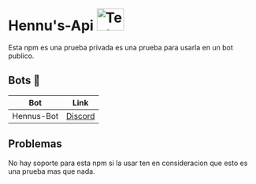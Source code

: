 # Hennu's-Api <img src="https://cdn.discordapp.com/attachments/1123979210151698513/1123979701589901382/logohennus-512.png" alt="Texto alternativo" width="55" height="45">

Esta npm es una prueba privada es una prueba para usarla en un bot publico.


## **Bots** 🤖

| Bot| Link|
|---------|---------|
| Hennus-Bot | [Discord](https://discord.gg/3nqwV9FK4E) |

## **Problemas**

No hay soporte para esta npm si la usar ten en consideracion que esto es una prueba mas que nada.